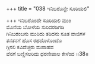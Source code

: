 +++
title = "038 ಇನಿಬರೊನ್ದೇ ಸೂಠಿಯಲಿ"

+++
ಇನಿಬರೊಂದೇ ಸೂಠಿಯಲಿ ಮುಂ  
ಮೊನೆಯ ಬೋಳೆಯ ಸುರಿದರಡಿಗಡಿ  
ಗಿನಿಬರಂಬನು ಮುರಿದು ತರಿದನು ಸೂತ ವಾಜಿಗಳ  
ತನತನಗೆ ಹೊಸ ರಥದೊಳೊಂದೊ  
ಗ್ಗಿನಲಿ ಕವಿದೆಚ್ಚರು ಮಹಾಹವ  
ವೆನಗೆ ಬಣ್ಣಿಸಲರಿದು ಧರಣೀಪಾಲ ಕೇಳೆಂದ      ॥38॥